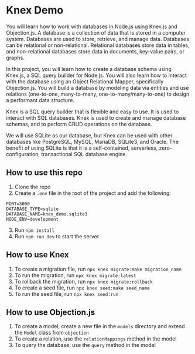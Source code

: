 # Knex Demo

You will learn how to work with databases in Node.js using Knex.js and Objection.js. A database is a collection of data that is stored in a computer system. Databases are used to store, retrieve, and manage data. Databases can be relational or non-relational. Relational databases store data in tables, and non-relational databases store data in documents, key-value pairs, or graphs.

In this project, you will learn how to create a database schema using Knex.js, a SQL query builder for Node.js. You will also learn how to interact with the database using an Object Relational Mapper, specifically Objection.js. You will build a database by modeling data via entities and use relations (one-to-one, many-to-many, one-to-many/many-to-one) to design a performant data structure.

Knex is a SQL query builder that is flexible and easy to use. It is used to interact with SQL databases. Knex is used to create and manage database schemas, and to perform CRUD operations on the database.

We will use SQLite as our database, but Knex can be used with other databases like PostgreSQL, MySQL, MariaDB, SQLite3, and Oracle. The benefit of using SQLite is that it is a self-contained, serverless, zero-configuration, transactional SQL database engine.

## How to use this repo

1. Clone the repo
2. Create a `.env` file in the root of the project and add the following:
```
PORT=3000
DATABASE_TYPE=sqlite
DATABASE_NAME=knex_demo.sqlite3
NODE_ENV=development
```
3. Run `npm install`
4. Run `npm run dev` to start the server

## How to use Knex

1. To create a migration file, run `npx knex migrate:make migration_name`
2. To run the migration, run `npx knex migrate:latest`
3. To rollback the migration, run `npx knex migrate:rollback`
4. To create a seed file, run `npx knex seed:make seed_name`
5. To run the seed file, run `npx knex seed:run`

## How to use Objection.js

1. To create a model, create a new file in the `models` directory and extend the `Model` class from `objection`
2. To create a relation, use the `relationMappings` method in the model
3. To query the database, use the `query` method in the model
